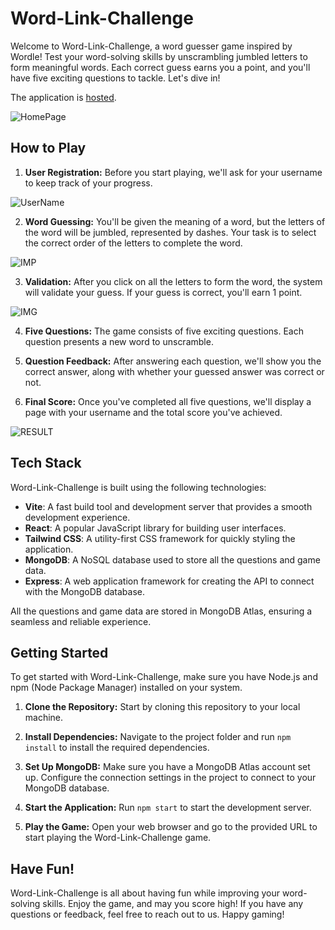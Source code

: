 # Word-Link-Challenge

Welcome to Word-Link-Challenge, a word guesser game inspired by Wordle! Test your word-solving skills by unscrambling jumbled letters to form meaningful words. Each correct guess earns you a point, and you'll have five exciting questions to tackle. Let's dive in!

The application is [hosted](https://word-linkchallenge.onrender.com/).

![HomePage](https://github.com/nivivirat/WordLink-Challenge/assets/112305849/ce2af8d2-e3a0-4898-a54c-818e8867ea7b)

## How to Play

1. **User Registration:** Before you start playing, we'll ask for your username to keep track of your progress.

![UserName](https://github.com/nivivirat/WordLink-Challenge/assets/112305849/46d17875-b289-47bb-b765-53732b1fe106)

2. **Word Guessing:** You'll be given the meaning of a word, but the letters of the word will be jumbled, represented by dashes. Your task is to select the correct order of the letters to complete the word.

![IMP](https://github.com/nivivirat/WordLink-Challenge/assets/112305849/8035c5cb-1065-4a8e-918d-8dcdc4feeed8)

3. **Validation:** After you click on all the letters to form the word, the system will validate your guess. If your guess is correct, you'll earn 1 point.

![IMG](https://github.com/nivivirat/WordLink-Challenge/assets/112305849/fb55d963-84fd-4239-8a78-891c6ca01d02)

4. **Five Questions:** The game consists of five exciting questions. Each question presents a new word to unscramble.

5. **Question Feedback:** After answering each question, we'll show you the correct answer, along with whether your guessed answer was correct or not.

6. **Final Score:** Once you've completed all five questions, we'll display a page with your username and the total score you've achieved.

![RESULT](https://github.com/nivivirat/WordLink-Challenge/assets/112305849/7e3a1bb4-cb99-4860-a48e-5579391ff4f8)

## Tech Stack

Word-Link-Challenge is built using the following technologies:

- **Vite**: A fast build tool and development server that provides a smooth development experience.
- **React**: A popular JavaScript library for building user interfaces.
- **Tailwind CSS**: A utility-first CSS framework for quickly styling the application.
- **MongoDB**: A NoSQL database used to store all the questions and game data.
- **Express**: A web application framework for creating the API to connect with the MongoDB database.

All the questions and game data are stored in MongoDB Atlas, ensuring a seamless and reliable experience.

## Getting Started

To get started with Word-Link-Challenge, make sure you have Node.js and npm (Node Package Manager) installed on your system.

1. **Clone the Repository:** Start by cloning this repository to your local machine.

2. **Install Dependencies:** Navigate to the project folder and run `npm install` to install the required dependencies.

3. **Set Up MongoDB:** Make sure you have a MongoDB Atlas account set up. Configure the connection settings in the project to connect to your MongoDB database.

4. **Start the Application:** Run `npm start` to start the development server.

5. **Play the Game:** Open your web browser and go to the provided URL to start playing the Word-Link-Challenge game.

## Have Fun!

Word-Link-Challenge is all about having fun while improving your word-solving skills. Enjoy the game, and may you score high! If you have any questions or feedback, feel free to reach out to us. Happy gaming!
